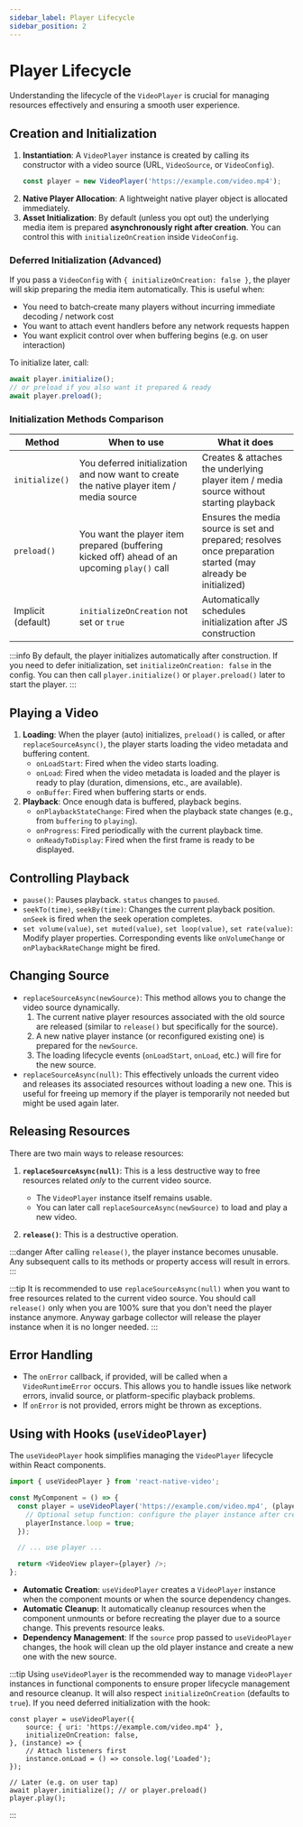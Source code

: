 ```yaml
---
sidebar_label: Player Lifecycle
sidebar_position: 2
---
```


# Player Lifecycle

Understanding the lifecycle of the `VideoPlayer` is crucial for managing resources effectively and ensuring a smooth user experience.

## Creation and Initialization

1. **Instantiation**: A `VideoPlayer` instance is created by calling its constructor with a video source (URL, `VideoSource`, or `VideoConfig`).
    ```typescript
    const player = new VideoPlayer('https://example.com/video.mp4');
    ```
2. **Native Player Allocation**: A lightweight native player object is allocated immediately.
3. **Asset Initialization**: By default (unless you opt out) the underlying media item is prepared **asynchronously right after creation**. You can control this with `initializeOnCreation` inside `VideoConfig`.

### Deferred Initialization (Advanced)

If you pass a `VideoConfig` with `{ initializeOnCreation: false }`, the player will skip preparing the media item automatically. This is useful when:

- You need to batch‑create many players without incurring immediate decoding / network cost
- You want to attach event handlers before any network requests happen
- You want explicit control over when buffering begins (e.g. on user interaction)

To initialize later, call:
```ts
await player.initialize();
// or preload if you also want it prepared & ready
await player.preload();
```

### Initialization Methods Comparison

| Method | When to use | What it does |
|--------|-------------|--------------|
| `initialize()` | You deferred initialization and now want to create the native player item / media source | Creates & attaches the underlying player item / media source without starting playback |
| `preload()` | You want the player item prepared (buffering kicked off) ahead of an upcoming `play()` call | Ensures the media source is set and prepared; resolves once preparation started (may already be initialized) |
| Implicit (default) | `initializeOnCreation` not set or `true` | Automatically schedules initialization after JS construction |

:::info
By default, the player initializes automatically after construction. If you need to defer initialization, set `initializeOnCreation: false` in the config. You can then call `player.initialize()` or `player.preload()` later to start the player.
:::

## Playing a Video

1.  **Loading**: When the player (auto) initializes, `preload()` is called, or after `replaceSourceAsync()`, the player starts loading the video metadata and buffering content.
    -   `onLoadStart`: Fired when the video starts loading.
    -   `onLoad`: Fired when the video metadata is loaded and the player is ready to play (duration, dimensions, etc., are available).
    -   `onBuffer`: Fired when buffering starts or ends.
2.  **Playback**: Once enough data is buffered, playback begins.
    -   `onPlaybackStateChange`: Fired when the playback state changes (e.g., from `buffering` to `playing`).
    -   `onProgress`: Fired periodically with the current playback time.
    -   `onReadyToDisplay`: Fired when the first frame is ready to be displayed.

## Controlling Playback

-   `pause()`: Pauses playback. `status` changes to `paused`.
-   `seekTo(time)`, `seekBy(time)`: Changes the current playback position. `onSeek` is fired when the seek operation completes.
-   `set volume(value)`, `set muted(value)`, `set loop(value)`, `set rate(value)`: Modify player properties. Corresponding events like `onVolumeChange` or `onPlaybackRateChange` might be fired.

## Changing Source

-   `replaceSourceAsync(newSource)`: This method allows you to change the video source dynamically.
    1.  The current native player resources associated with the old source are released (similar to `release()` but specifically for the source).
    2.  A new native player instance (or reconfigured existing one) is prepared for the `newSource`.
    3.  The loading lifecycle events (`onLoadStart`, `onLoad`, etc.) will fire for the new source.
-   `replaceSourceAsync(null)`: This effectively unloads the current video and releases its associated resources without loading a new one. This is useful for freeing up memory if the player is temporarily not needed but might be used again later.

## Releasing Resources

There are two main ways to release resources:

1.  **`replaceSourceAsync(null)`**: This is a less destructive way to free resources related *only* to the current video source.
    -   The `VideoPlayer` instance itself remains usable.
    -   You can later call `replaceSourceAsync(newSource)` to load and play a new video.

2.  **`release()`**: This is a destructive operation.
   
:::danger
After calling `release()`, the player instance becomes unusable. Any subsequent calls to its methods or property access will result in errors.
:::

:::tip
It is recommended to use `replaceSourceAsync(null)` when you want to free resources related to the current video source. You should call `release()` only when you are 100% sure that you don't need the player instance anymore. Anyway garbage collector will release the player instance when it is no longer needed.
:::

## Error Handling

-   The `onError` callback, if provided, will be called when a `VideoRuntimeError` occurs. This allows you to handle issues like network errors, invalid source, or platform-specific playback problems.
-   If `onError` is not provided, errors might be thrown as exceptions.

## Using with Hooks (`useVideoPlayer`)

The `useVideoPlayer` hook simplifies managing the `VideoPlayer` lifecycle within React components.

```typescript
import { useVideoPlayer } from 'react-native-video';

const MyComponent = () => {
  const player = useVideoPlayer('https://example.com/video.mp4', (playerInstance) => {
    // Optional setup function: configure the player instance after creation
    playerInstance.loop = true;
  });

  // ... use player ...

  return <VideoView player={player} />;
};
```

-   **Automatic Creation**: `useVideoPlayer` creates a `VideoPlayer` instance when the component mounts or when the source dependency changes.
-   **Automatic Cleanup**: It automatically cleanup resources when the component unmounts or before recreating the player due to a source change. This prevents resource leaks.
-   **Dependency Management**: If the `source` prop passed to `useVideoPlayer` changes, the hook will clean up the old player instance and create a new one with the new source.

:::tip
Using `useVideoPlayer` is the recommended way to manage `VideoPlayer` instances in functional components to ensure proper lifecycle management and resource cleanup. It will also respect `initializeOnCreation` (defaults to `true`). If you need deferred initialization with the hook:

```tsx
const player = useVideoPlayer({
    source: { uri: 'https://example.com/video.mp4' },
    initializeOnCreation: false,
}, (instance) => {
    // Attach listeners first
    instance.onLoad = () => console.log('Loaded');
});

// Later (e.g. on user tap)
await player.initialize(); // or player.preload()
player.play();
```
:::